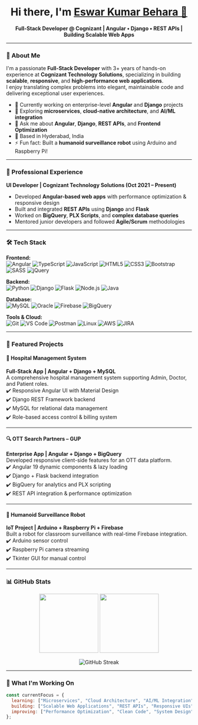 <h1 align="center">Hi there, I'm <a href="#">Eswar Kumar Behara 👋</a></h1>

<p align="center">
  <b>Full-Stack Developer @ Cognizant | Angular • Django • REST APIs | Building Scalable Web Apps</b>
</p>

---

### 🚀 About Me

I'm a passionate **Full-Stack Developer** with 3+ years of hands-on experience at **Cognizant Technology Solutions**, specializing in building **scalable**, **responsive**, and **high-performance web applications**.  
I enjoy translating complex problems into elegant, maintainable code and delivering exceptional user experiences.

- 🔭 Currently working on enterprise-level **Angular** and **Django** projects  
- 🌱 Exploring **microservices**, **cloud-native architecture**, and **AI/ML integration**  
- 💬 Ask me about **Angular**, **Django**, **REST APIs**, and **Frontend Optimization**  
- 📍 Based in Hyderabad, India  
- ⚡ Fun fact: Built a **humanoid surveillance robot** using Arduino and Raspberry Pi!  

---

### 💼 Professional Experience

**UI Developer | Cognizant Technology Solutions (Oct 2021 – Present)**  
- Developed **Angular-based web apps** with performance optimization & responsive design  
- Built and integrated **REST APIs** using **Django** and **Flask**  
- Worked on **BigQuery**, **PLX Scripts**, and **complex database queries**  
- Mentored junior developers and followed **Agile/Scrum** methodologies  

---

### 🛠️ Tech Stack

**Frontend:**  
![Angular](https://img.shields.io/badge/Angular-E23237?style=flat&logo=angular&logoColor=white)
![TypeScript](https://img.shields.io/badge/TypeScript-007ACC?style=flat&logo=typescript&logoColor=white)
![JavaScript](https://img.shields.io/badge/JavaScript-F7DF1E?style=flat&logo=javascript&logoColor=black)
![HTML5](https://img.shields.io/badge/HTML5-E34F26?style=flat&logo=html5&logoColor=white)
![CSS3](https://img.shields.io/badge/CSS3-1572B6?style=flat&logo=css3&logoColor=white)
![Bootstrap](https://img.shields.io/badge/Bootstrap-563D7C?style=flat&logo=bootstrap&logoColor=white)
![SASS](https://img.shields.io/badge/SASS-CC6699?style=flat&logo=sass&logoColor=white)
![jQuery](https://img.shields.io/badge/jQuery-0769AD?style=flat&logo=jquery&logoColor=white)

**Backend:**  
![Python](https://img.shields.io/badge/Python-3776AB?style=flat&logo=python&logoColor=white)
![Django](https://img.shields.io/badge/Django-092E20?style=flat&logo=django&logoColor=white)
![Flask](https://img.shields.io/badge/Flask-000000?style=flat&logo=flask&logoColor=white)
![Node.js](https://img.shields.io/badge/Node.js-339933?style=flat&logo=node.js&logoColor=white)
![Java](https://img.shields.io/badge/Java-ED8B00?style=flat&logo=openjdk&logoColor=white)

**Database:**  
![MySQL](https://img.shields.io/badge/MySQL-4479A1?style=flat&logo=mysql&logoColor=white)
![Oracle](https://img.shields.io/badge/Oracle-F80000?style=flat&logo=oracle&logoColor=white)
![Firebase](https://img.shields.io/badge/Firebase-FFCA28?style=flat&logo=firebase&logoColor=black)
![BigQuery](https://img.shields.io/badge/BigQuery-669DF6?style=flat&logo=googlebigquery&logoColor=white)

**Tools & Cloud:**  
![Git](https://img.shields.io/badge/Git-F05032?style=flat&logo=git&logoColor=white)
![VS Code](https://img.shields.io/badge/VS%20Code-007ACC?style=flat&logo=visualstudiocode&logoColor=white)
![Postman](https://img.shields.io/badge/Postman-FF6C37?style=flat&logo=postman&logoColor=white)
![Linux](https://img.shields.io/badge/Linux-FCC624?style=flat&logo=linux&logoColor=black)
![AWS](https://img.shields.io/badge/AWS-232F3E?style=flat&logo=amazonaws&logoColor=white)
![JIRA](https://img.shields.io/badge/Jira-0052CC?style=flat&logo=jira&logoColor=white)

---

### 🧩 Featured Projects

#### 🏥 Hospital Management System  
**Full-Stack App | Angular + Django + MySQL**  
A comprehensive hospital management system supporting Admin, Doctor, and Patient roles.  
✔️ Responsive Angular UI with Material Design  
✔️ Django REST Framework backend  
✔️ MySQL for relational data management  
✔️ Role-based access control & billing system  

---

#### 🔍 OTT Search Partners – GUP  
**Enterprise App | Angular + Django + BigQuery**  
Developed responsive client-side features for an OTT data platform.  
✔️ Angular 19 dynamic components & lazy loading  
✔️ Django + Flask backend integration  
✔️ BigQuery for analytics and PLX scripting  
✔️ REST API integration & performance optimization  

---

#### 🤖 Humanoid Surveillance Robot  
**IoT Project | Arduino + Raspberry Pi + Firebase**  
Built a robot for classroom surveillance with real-time Firebase integration.  
✔️ Arduino sensor control  
✔️ Raspberry Pi camera streaming  
✔️ Tkinter GUI for manual control  

---

### 📊 GitHub Stats

<p align="center">
  <img src="https://github-readme-stats.vercel.app/api?username=Es-war-427&show_icons=true&theme=tokyonight" height="160px"/>
  <img src="https://github-readme-stats.vercel.app/api/top-langs/?username=Es-war-427&layout=compact&theme=tokyonight" height="160px"/>
</p>

<p align="center">
  <img src="https://github-readme-streak-stats.herokuapp.com?user=Es-war-427&theme=tokyonight" alt="GitHub Streak" />
</p>

---

### 🎯 What I'm Working On

```js
const currentFocus = {
  learning: ["Microservices", "Cloud Architecture", "AI/ML Integration"],
  building: ["Scalable Web Applications", "REST APIs", "Responsive UIs"],
  improving: ["Performance Optimization", "Clean Code", "System Design"]
};
